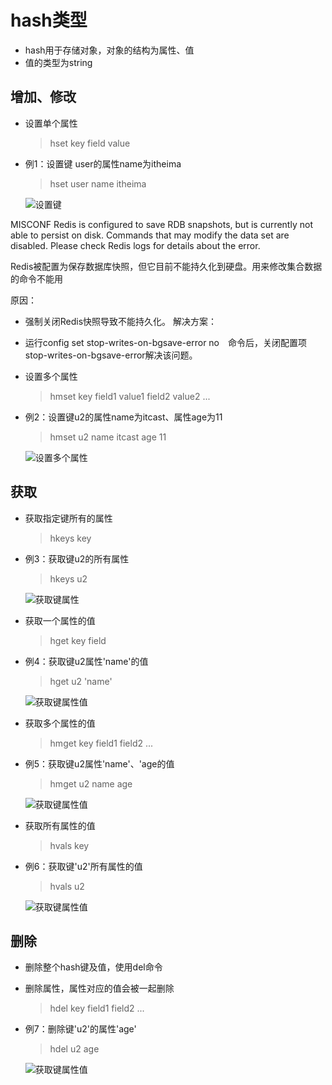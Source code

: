 # hash类型

* hash⽤于存储对象，对象的结构为属性、值
* 值的类型为string

## 增加、修改

* 设置单个属性

  > hset key field value

* 例1：设置键 user的属性name为itheima

  > hset user name itheima

  ![](./assets/p1_26.png "设置键")

MISCONF Redis is configured to save RDB snapshots, but is currently not able to persist on disk. Commands that may modify the data set are disabled. Please check Redis logs for details about the error.

Redis被配置为保存数据库快照，但它目前不能持久化到硬盘。用来修改集合数据的命令不能用

原因：

* 强制关闭Redis快照导致不能持久化。 解决方案：

* 运行config set stop-writes-on-bgsave-error no　命令后，关闭配置项stop-writes-on-bgsave-error解决该问题。

* 设置多个属性

  > hmset key field1 value1 field2 value2 ...

* 例2：设置键u2的属性name为itcast、属性age为11

  > hmset u2 name itcast age 11

  ![](./assets/p1_28.png "设置多个属性")

## 获取

* 获取指定键所有的属性

  > hkeys key

* 例3：获取键u2的所有属性

  > hkeys u2

  ![](./assets/p1_29.png "获取键属性")

* 获取⼀个属性的值

  > hget key field

* 例4：获取键u2属性'name'的值

  > hget u2 'name'

  ![](./assets/p1_30.png "获取键属性值")

* 获取多个属性的值

  > hmget key field1 field2 ...

* 例5：获取键u2属性'name'、'age的值

  > hmget u2 name age

  ![](./assets/p1_31.png "获取键属性值")

* 获取所有属性的值

  > hvals key

* 例6：获取键'u2'所有属性的值

  > hvals u2

  ![](./assets/p1_32.png "获取键属性值")

## 删除

* 删除整个hash键及值，使⽤del命令
* 删除属性，属性对应的值会被⼀起删除

  > hdel key field1 field2 ...

* 例7：删除键'u2'的属性'age'

  > hdel u2 age

  ![](./assets/p1_33.png "获取键属性值")



